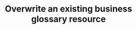 ---
title: Overwrite an existing business glossary resource
excerpt: Overwrite an existing business glossary resource
api:
  file: data-world.json
  operationId: replaceCatalogGlossary
hidden: false
---